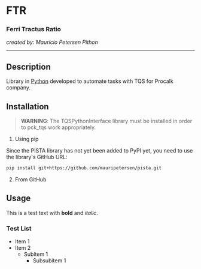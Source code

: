 # FTR

### Ferri Tractus Ratio

*created by: Maurício Petersen Pithon*

----

## Description

Library in [Python](https://www.python.org) developed to automate tasks with TQS for Procalk company.

## Installation

> **WARNING**: The TQSPythonInterface library must be installed in order to pck_tqs work appropriately.

1. Using pip

Since the PISTA library has not yet been added to PyPI yet, you need to use the library's GitHub URL:

```bash
pip install git+https://github.com/mauripetersen/pista.git
```

2. From GitHub

## Usage

This is a test text with **bold** and *italic*.

### Test List

- Item 1
- Item 2
	- Subitem 1
		- Subsubitem 1
